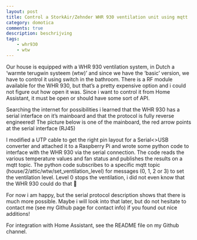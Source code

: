 ```yaml
---
layout: post
title: Control a StorkAir/Zehnder WHR 930 ventilation unit using mqtt
category: domotica
comments: true
description: beschrijving
tags:
    - whr930
    - wtw
---
```


Our house is equipped with a WHR 930 ventilation system, in Dutch a ‘warmte terugwin systeem (wtw)’ and since we have the ‘basic’ version, we have to control it using switch in the bathroom. There is a RF module available for the WHR 930, but that’s a pretty expensive option and i could not figure out how open it was. Since i want to control it from Home Assistant, it must be open or should have some sort of API.



Searching the internet for possibilities i learned that the WHR 930 has a serial interface on it’s mainboard and that the protocol is fully reverse engineered! The picture below is one of the mainboard, the red arrow points at the serial interface (RJ45)



I modified a UTP cable to get the right pin layout for a Serial<>USB converter and attached it to a Raspberry Pi and wrote some python code to interface with the WHR 930 via the serial connection. The code reads the various temperature values and fan status and publishes the results on a mqtt topic. The python code subscribes to a specific mqtt topic (house/2/attic/wtw/set_ventilation_level) for messages (0, 1, 2 or 3) to set the ventilation level. Level 0 stops the ventilation, i did not even know that the WHR 930 could do that 🙂

For now i am happy, but the serial protocol description shows that there is much more possible. Maybe i will look into that later, but do not hesitate to contact me (see my Github page for contact info) if you found out nice additions!

For integration with Home Assistant, see the README file on my Github channel.

